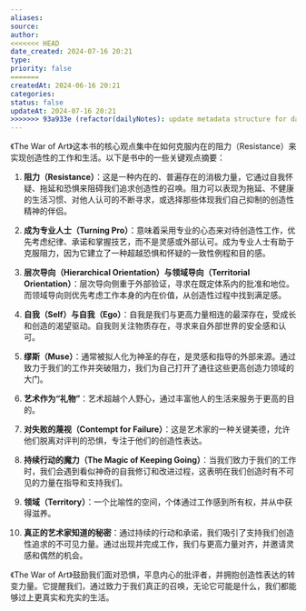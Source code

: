 ```yaml
---
aliases: 
source: 
author: 
<<<<<<< HEAD
date_created: 2024-07-16 20:21
type: 
priority: false
=======
createdAt: 2024-06-16 20:21
categories: 
status: false
updateAt: 2024-07-16 20:21
>>>>>>> 93a933e (refactor(dailyNotes): update metadata structure for daily notes)
---
```


《The War of Art》这本书的核心观点集中在如何克服内在的阻力（Resistance）来实现创造性的工作和生活。以下是书中的一些关键观点摘要：

1. **阻力（Resistance）**：这是一种内在的、普遍存在的消极力量，它通过自我怀疑、拖延和恐惧来阻碍我们追求创造性的召唤。阻力可以表现为拖延、不健康的生活习惯、对他人认可的不断寻求，或选择那些体现我们自己抑制的创造性精神的伴侣。

2. **成为专业人士（Turning Pro）**：意味着采用专业的心态来对待创造性工作，优先考虑纪律、承诺和掌握技艺，而不是灵感或外部认可。成为专业人士有助于克服阻力，因为它建立了一种超越恐惧和怀疑的一致性例程和目的感。

3. **层次导向（Hierarchical Orientation）与领域导向（Territorial Orientation）**：层次导向侧重于外部验证，寻求在既定体系内的批准和地位。而领域导向则优先考虑工作本身的内在价值，从创造性过程中找到满足感。

4. **自我（Self）与自我（Ego）**：自我是我们与更高力量相连的最深存在，受成长和创造的渴望驱动。自我则关注物质存在，寻求来自外部世界的安全感和认可。

5. **缪斯（Muse）**：通常被拟人化为神圣的存在，是灵感和指导的外部来源。通过致力于我们的工作并突破阻力，我们为自己打开了通往这些更高创造力领域的大门。

6. **艺术作为“礼物”**：艺术超越个人野心，通过丰富他人的生活来服务于更高的目的。

7. **对失败的蔑视（Contempt for Failure）**：这是艺术家的一种关键美德，允许他们脱离对评判的恐惧，专注于他们的创造性表达。

8. **持续行动的魔力（The Magic of Keeping Going）**：当我们致力于我们的工作时，我们会遇到看似神奇的自我修订和改进过程，这表明在我们创造时有不可见的力量在指导和支持我们。

9. **领域（Territory）**：一个比喻性的空间，个体通过工作感到所有权，并从中获得滋养。

10. **真正的艺术家知道的秘密**：通过持续的行动和承诺，我们吸引了支持我们创造性追求的不可见力量。通过出现并完成工作，我们与更高力量对齐，并邀请灵感和偶然的机会。

《The War of Art》鼓励我们面对恐惧，平息内心的批评者，并拥抱创造性表达的转变力量。它提醒我们，通过致力于我们真正的召唤，无论它可能是什么，我们都能够过上更真实和充实的生活。
